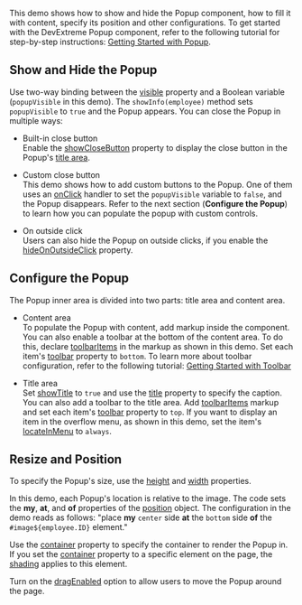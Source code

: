 This demo shows how to show and hide the Popup component, how to fill it with content, specify its position and other configurations. To get started with the DevExtreme Popup component, refer to the following tutorial for step-by-step instructions: [Getting Started with Popup](/Documentation/Guide/UI_Components/Popup/Getting_Started_with_Popup/).

## Show and Hide the Popup

Use two-way binding between the [visible](/Documentation/ApiReference/UI_Components/dxPopup/Configuration/#visible) property and a Boolean variable (`popupVisible` in this demo). The `showInfo(employee)` method sets `popupVisible` to `true` and the Popup appears. You can close the Popup in multiple ways:

- Built-in close button    
Enable the [showCloseButton](/Documentation/ApiReference/UI_Components/dxPopup/Configuration/#showCloseButton) property to display the close button in the Popup's [title area](/Documentation/ApiReference/UI_Components/dxPopup/Configuration/#showTitle).

- Custom close button    
This demo shows how to add custom buttons to the Popup. One of them uses an [onClick](/Documentation/ApiReference/UI_Components/dxButton/Configuration/#onClick) handler to set the `popupVisible` variable to `false`, and the Popup disappears. Refer to the next section (**Configure the Popup**) to learn how you can populate the popup with custom controls.

- On outside click    
Users can also hide the Popup on outside clicks, if you enable the [hideOnOutsideClick](/Documentation/ApiReference/UI_Components/dxPopup/Configuration/#hideOnOutsideClick) property.

## Configure the Popup

The Popup inner area is divided into two parts: title area and content area.

- Content area       
To populate the Popup with content, add markup inside the component. You can also enable a toolbar at the bottom of the content area. To do this, declare [toolbarItems](/Documentation/ApiReference/UI_Components/dxPopup/Configuration/toolbarItems/) in the markup as shown in this demo. Set each item's [toolbar](/Documentation/ApiReference/UI_Components/dxPopup/Configuration/toolbarItems/#toolbar) property to `bottom`. To learn more about toolbar configuration, refer to the following tutorial: [Getting Started with Toolbar](/Documentation/Guide/UI_Components/Toolbar/Getting_Started_with_Toolbar/)

- Title area       
Set [showTitle](Documentation/ApiReference/UI_Components/dxPopup/Configuration/#showTitle) to `true` and use the [title](/Documentation/ApiReference/UI_Components/dxPopup/Configuration/#title) property to specify the caption. You can also add a toolbar to the title area. Add [toolbarItems](/Documentation/ApiReference/UI_Components/dxPopup/Configuration/toolbarItems/) markup and set each item's [toolbar](/Documentation/ApiReference/UI_Components/dxPopup/Configuration/toolbarItems/#toolbar) property to `top`. If you want to display an item in the overflow menu, as shown in this demo, set the item's [locateInMenu](/Documentation/ApiReference/UI_Components/dxPopup/Configuration/toolbarItems/#locateInMenu) to `always`.

## Resize and Position

To specify the Popup's size, use the [height](/Documentation/ApiReference/UI_Components/dxPopup/Configuration/#height) and [width](/Documentation/ApiReference/UI_Components/dxPopup/Configuration/#width) properties.

In this demo, each Popup's location is relative to the image. The code sets the **my**, **at**, and **of** properties of the [position](/Documentation/ApiReference/UI_Components/dxPopup/Configuration/#position) object. The configuration in the demo reads as follows: "place **my** `center` side **at** the `bottom` side **of** the `#image${employee.ID}` element."

Use the [container](/Documentation/ApiReference/UI_Components/dxPopup/Configuration/#container) property to specify the container to render the Popup in. If you set the [container](/Documentation/ApiReference/UI_Components/dxPopup/Configuration/#container) property to a specific element on the page, the [shading](/Documentation/ApiReference/UI_Components/dxPopup/Configuration/#shading) applies to this element.

Turn on the [dragEnabled](/Documentation/ApiReference/UI_Components/dxPopup/Configuration/#dragEnabled) option to allow users to move the Popup around the page.